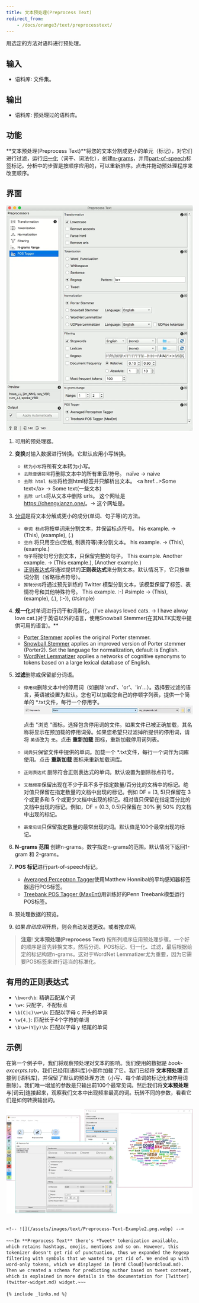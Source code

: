 ```yaml
---
title: 文本预处理(Preprocess Text)
redirect_from:
    - /docs/orange3/text/preprocesstext/
---
```


用选定的方法对语料进行预处理。





## 输入

- 语料库: 文件集。

## 输出

- 语料库: 预处理过的语料库。

## 功能

**文本预处理(Preprocess Text)**将您的文本分割成更小的单元（标记），对它们进行过滤，运行[归一化](https://en.wikipedia.org/wiki/Stemming)（词干、词法化），创建[n-grams](https://en.wikipedia.org/wiki/N-gram)，并用[part-of-speech](https://en.wikipedia.org/wiki/Part_of_speech)标签标记。分析中的步骤是按顺序应用的，可以重新排序。点击并拖动预处理程序来改变顺序。

## 界面

![](/assets/images/text/PreprocessText.png.webp)

1. 可用的预处理器。
2. **变换**对输入数据进行转换。它默认应用小写转换。
    - `转为小写`将所有文本转为小写。
    - `去除音调符号`将删除文本中的所有重音/符号。
      naïve → naive
    - `去除 html 标签`将检测html标签并只解析出文本。
      \<a href...\>Some text\</a\> → Some text(一些文本)
    - `去除 urls`将从文本中删除 urls。
      这个网址是 <https://chengxianzn.one/>。→ 这个网址是。
3. [分词](https://en.wikipedia.org/wiki/Tokenization_(lexical_analysis))是将文本分解成更小的成分(单词、句子等)的方法。
    - `单词 标点`将按单词来分割文本，并保留标点符号。
      his example. → (This), (example), (.)
    - `空白` 将只用空白(空格, 制表符等)来分割文本。
      his example. → (This), (example.)
    - `句子`将按句号分割文本，只保留完整的句子。
      This example. Another example. → (This example.), (Another example.)
    - [正则表达式](https://en.wikipedia.org/wiki/Regular_expression)将通过提供的**正则表达式**来分割文本。默认情况下，它只按单词分割（省略标点符号）。
    - `推特分词`将通过预先训练的 Twitter 模型分割文本，该模型保留了标签、表情符号和其他特殊符号。
      This example. :-) #simple → (This), (example), (.), (:-)), (#simple)
4. **规一化**对单词进行词干和词素化。(I've always loved cats. → I have alway love cat.)对于英语以外的语言，使用Snowball Stemmer(在其NLTK实现中提供可用的语言)。**
    - [Porter Stemmer](https://tartarus.org/martin/PorterStemmer/) applies the original Porter stemmer.
    - [Snowball Stemmer](http://snowballstem.org/) applies an improved version of Porter stemmer (Porter2). Set the language for normalization, default is English.
    - [WordNet Lemmatizer](http://wordnet.princeton.edu/) applies a networks of cognitive synonyms to tokens based on a large lexical database of English.

5. **过滤**删除或保留部分词语。
    - `停用词`删除文本中的停用词（如删除'and'、'or'、'in'...）。选择要过滤的语言，英语被设置为默认。您也可以加载您自己的停顿字列表，提供一个简单的 \*.txt文件，每行一个停用字。
      ![](/assets/images/text/stopwords.png.webp)

      点击 "浏览 "图标，选择包含停用词的文件。如果文件已被正确加载，其名称将显示在预加载的停用词旁。如果您希望只过滤掉所提供的停用词，请将 `英语`改为 `无`。点击 **重新加载** 图标，重新加载停用词列表。
    - `词典`只保留文件中提供的单词。加载一个 \*.txt文件，每行一个词作为词库使用。点击 **重新加载** 图标来重新加载词库。
    - `正则表达式` 删除符合正则表达式的单词。默认设置为删除标点符号。
    - `文档频率`保留出现在不少于且不多于指定数量/百分比的文档中的标记。绝对值只保留在指定数量的文档中出现的标记。例如 DF = (3, 5)只保留在 3 个或更多和 5 个或更少文档中出现的标记。相对值只保留在指定百分比的文档中出现的标记。例如，DF = (0.3, 0.5)只保留在 30% 到 50% 的文档中出现的标记。
    - `最常见词`只保留指定数量的最常出现的词。默认值是100个最常出现的标记。

1. **N-grams 范围** 创建n-grams。数字指定n-grams的范围。默认情况下返回1-gram 和 2-grams。
2. **POS 标记**进行part-of-speech标记。
    - [Averaged Perceptron Tagger](https://spacy.io/blog/part-of-speech-pos-tagger-in-python)使用Matthew Honnibal的平均感知器标签器运行POS标签。
    - [Treebank POS Tagger (MaxEnt)](http://web.mit.edu/6.863/www/fall2012/projects/writeups/max-entropy-nltk.pdf)用训练好的Penn Treebank模型运行POS标签。
3. 预处理数据的预览。
4.  如果*自动应用*开启，则会自动发送更改。或者按*应用*。

> **注意**! **文本预处理(Preprocess Text)** 按所列顺序应用预处理步骤。一个好的顺序是首先转换文本，然后分词、POS标记、归一化、过滤，最后根据给定的标记构建n-grams。这对于WordNet Lemmatizer尤为重要，因为它需要POS标签来进行适当的标准化。


## 有用的正则表达式


* `\bword\b`: 精确匹配某个词
* `\w+`: 只配字，不配标点
* `\b(C|c)\w+\b`: 匹配以字母 c 开头的单词
* `\w{4,}`: 匹配长于4个字符的单词  
* `\b\w+(Y|y)\b`: 匹配以字母 y 结尾的单词

## 示例

在第一个例子中，我们将观察预处理对文本的影响。我们使用的数据是 *book-excerpts.tab*，我们已经用[语料库]小部件加载了它。我们已经将 **文本预处理** 连接到 [语料库]，并保留了默认的预处理方法（小写、每个单词的标记化和停用词删除）。我们唯一增加的参数是只输出前100个最常见词。然后我们将**文本预处理**与[词云]连接起来，观察我们文本中出现频率最高的词。玩转不同的参数，看看它们是如何转换输出的。


![](/assets/images/text/Preprocess-Text-Example1.png.webp)


~~~The second example is slightly more complex. We first acquired our data with [Twitter](twitter-widget.md) widget. We quired the internet for tweets from users @HillaryClinton and @realDonaldTrump and got their tweets from the past two weeks, 242 in total.~~~

<!-- ![](/assets/images/text/Preprocess-Text-Example2.png.webp) -->

~~~In **Preprocess Text** there's *Tweet* tokenization available, which retains hashtags, emojis, mentions and so on. However, this tokenizer doesn't get rid of punctuation, thus we expanded the Regexp filtering with symbols that we wanted to get rid of. We ended up with word-only tokens, which we displayed in [Word Cloud](wordcloud.md). Then we created a schema for predicting author based on tweet content, which is explained in more details in the documentation for [Twitter](twitter-widget.md) widget.~~~

{% include _links.md %}